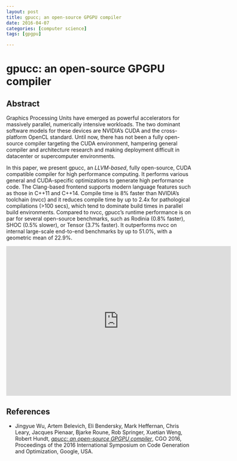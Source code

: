 ```yaml
---
layout: post
title: gpucc; an open-source GPGPU compiler
date: 2016-04-07
categories: [computer science]
tags: [gpgpu]

---
```


# gpucc: an open-source GPGPU compiler

## Abstract

Graphics Processing Units have emerged as powerful accelerators for massively parallel, numerically intensive workloads. The two dominant software models for these devices are NVIDIA’s CUDA and the cross-platform OpenCL standard. Until now, there has not been a fully open-source compiler targeting the CUDA environment, hampering general compiler and architecture research and making deployment difficult in datacenter or supercomputer environments. 

In this paper, we present gpucc, an *LLVM-based*, fully open-source, CUDA compatible compiler for high performance computing. It performs various general and CUDA-specific optimizations to generate high performance code. The Clang-based frontend supports modern language features such as those in C++11 and C++14. Compile time is 8% faster than NVIDIA’s toolchain (nvcc) and it reduces compile time by up to 2.4x for pathological compilations (>100 secs), which tend to dominate build times in parallel build environments. Compared to nvcc, gpucc’s runtime performance is on par for several open-source benchmarks, such as Rodinia (0.8% faster), SHOC (0.5% slower), or Tensor (3.7% faster). It outperforms nvcc on internal large-scale end-to-end benchmarks by up to 51.0%, with a geometric mean of 22.9%.

<iframe width="600" height="400" src="https://www.youtube.com/embed/JHfb8z-iSYk" frameborder="0" allowfullscreen></iframe>


## References


* Jingyue Wu, Artem Belevich, Eli Bendersky, Mark Heffernan, Chris Leary, Jacques Pienaar, Bjarke Roune, Rob Springer, Xuetian Weng, Robert Hundt, [*gpucc: an open-source GPGPU compiler*](http://dl.acm.org/citation.cfm?id=2854041), CGO 2016, Proceedings of the 2016 International Symposium on Code Generation and Optimization, Google, USA.
 
